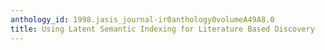 ```yaml
---
anthology_id: 1998.jasis_journal-ir0anthology0volumeA49A8.0
title: Using Latent Semantic Indexing for Literature Based Discovery
---
```

